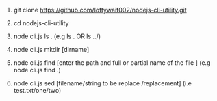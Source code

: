 1. git clone https://github.com/loftywaif002/nodejs-cli-utility.git
2. cd nodejs-cli-utility

3. node cli.js ls .  (e.g ls . OR ls ../)
4. node cli.js mkdir [dirname]
5. node cli.js find [enter the path and full or partial name of the file ] (e.g node cli.js find .)
6. node cli.js sed [filename/string to be replace /replacement] (i.e test.txt/one/two)
